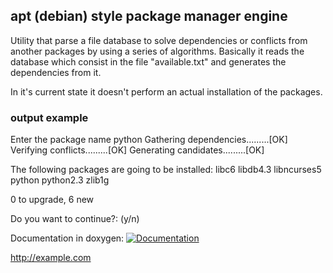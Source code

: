 ## apt (debian) style package manager engine

Utility that parse a file database to solve dependencies or conflicts from another packages by using a series of algorithms.
Basically it reads the database which consist in the file "available.txt" and generates the dependencies from it.

In it's current state it doesn't perform an actual installation of the packages.


### output example
Enter the package name
python
Gathering dependencies.........[OK]
Verifying conflicts.........[OK]
Generating candidates.........[OK]

The following packages are going to be installed:
libc6 libdb4.3 libncurses5 python python2.3 zlib1g 

0 to upgrade, 6 new 

Do you want to continue?: (y/n) 


Documentation in doxygen:
[![Documentation][doxygen-shield]][doxygen-link]

[doxygen-shield]: https://img.shields.io/badge/documentation-master-brightgreen.svg
[doxygen-link]: https://cdn.rawgit.com/saenzac/jsapm/b71d2451/html/index.html

<a href="http://example.com">http://example.com</a>
